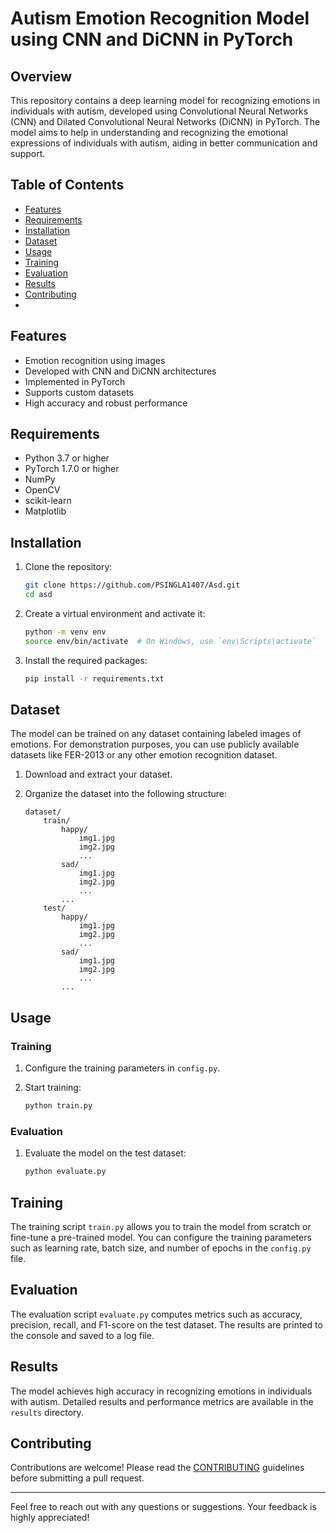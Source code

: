 # Autism Emotion Recognition Model using CNN and DiCNN in PyTorch

## Overview

This repository contains a deep learning model for recognizing emotions in individuals with autism, developed using Convolutional Neural Networks (CNN) and Dilated Convolutional Neural Networks (DiCNN) in PyTorch. The model aims to help in understanding and recognizing the emotional expressions of individuals with autism, aiding in better communication and support.

## Table of Contents

- [Features](#features)
- [Requirements](#requirements)
- [Installation](#installation)
- [Dataset](#dataset)
- [Usage](#usage)
- [Training](#training)
- [Evaluation](#evaluation)
- [Results](#results)
- [Contributing](#contributing)
- 
## Features

- Emotion recognition using images
- Developed with CNN and DiCNN architectures
- Implemented in PyTorch
- Supports custom datasets
- High accuracy and robust performance

## Requirements

- Python 3.7 or higher
- PyTorch 1.7.0 or higher
- NumPy
- OpenCV
- scikit-learn
- Matplotlib

## Installation

1. Clone the repository:

   ```bash
   git clone https://github.com/PSINGLA1407/Asd.git
   cd asd
   ```

2. Create a virtual environment and activate it:

   ```bash
   python -m venv env
   source env/bin/activate  # On Windows, use `env\Scripts\activate`
   ```

3. Install the required packages:

   ```bash
   pip install -r requirements.txt
   ```

## Dataset

The model can be trained on any dataset containing labeled images of emotions. For demonstration purposes, you can use publicly available datasets like FER-2013 or any other emotion recognition dataset.

1. Download and extract your dataset.
2. Organize the dataset into the following structure:

   ```plaintext
   dataset/
       train/
           happy/
               img1.jpg
               img2.jpg
               ...
           sad/
               img1.jpg
               img2.jpg
               ...
           ...
       test/
           happy/
               img1.jpg
               img2.jpg
               ...
           sad/
               img1.jpg
               img2.jpg
               ...
           ...
   ```

## Usage

### Training

1. Configure the training parameters in `config.py`.
2. Start training:

   ```bash
   python train.py
   ```

### Evaluation

1. Evaluate the model on the test dataset:

   ```bash
   python evaluate.py
   ```

## Training

The training script `train.py` allows you to train the model from scratch or fine-tune a pre-trained model. You can configure the training parameters such as learning rate, batch size, and number of epochs in the `config.py` file.

## Evaluation

The evaluation script `evaluate.py` computes metrics such as accuracy, precision, recall, and F1-score on the test dataset. The results are printed to the console and saved to a log file.

## Results

The model achieves high accuracy in recognizing emotions in individuals with autism. Detailed results and performance metrics are available in the `results` directory.

## Contributing

Contributions are welcome! Please read the [CONTRIBUTING](CONTRIBUTING.md) guidelines before submitting a pull request.

---

Feel free to reach out with any questions or suggestions. Your feedback is highly appreciated!
